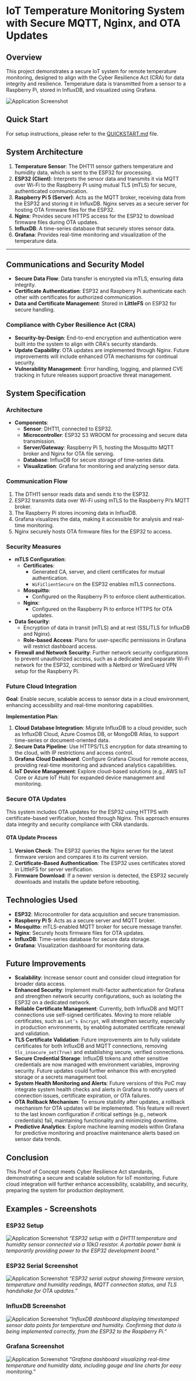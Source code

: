 # IoT Temperature Monitoring System with Secure MQTT, Nginx, and OTA Updates

## Overview
This project demonstrates a secure IoT system for remote temperature monitoring, designed to align with the Cyber Resilience Act (CRA) for data integrity and resilience. Temperature data is transmitted from a sensor to a Raspberry Pi, stored in InfluxDB, and visualized using Grafana.

![Application Screenshot](resources/SecureIoT-Flowchart.jpg)

## Quick Start

For setup instructions, please refer to the [QUICKSTART.md](QUICKSTART.md) file.


## System Architecture
1. **Temperature Sensor**: The DHT11 sensor gathers temperature and humidity data, which is sent to the ESP32 for processing.
2. **ESP32 (Client)**: Interprets the sensor data and transmits it via MQTT over Wi-Fi to the Raspberry Pi using mutual TLS (mTLS) for secure, authenticated communication.
3. **Raspberry Pi 5 (Server)**: Acts as the MQTT broker, receiving data from the ESP32 and storing it in InfluxDB. Nginx serves as a secure server for hosting OTA firmware files for the ESP32.
4. **Nginx**: Provides secure HTTPS access for the ESP32 to download firmware files during OTA updates.
5. **InfluxDB**: A time-series database that securely stores sensor data.
6. **Grafana**: Provides real-time monitoring and visualization of the temperature data.

---

## Communications and Security Model
- **Secure Data Flow**: Data transfer is encrypted via mTLS, ensuring data integrity.
- **Certificate Authentication**: ESP32 and Raspberry Pi authenticate each other with certificates for authorized communication.
- **Data and Certificate Management**: Stored in **LittleFS** on ESP32 for secure handling.


### Compliance with Cyber Resilience Act (CRA)

- **Security-by-Design**: End-to-end encryption and authentication were built into the system to align with CRA's security standards.
- **Update Capability**: OTA updates are implemented through Nginx. Future improvements will include enhanced OTA mechanisms for continual security.
- **Vulnerability Management**: Error handling, logging, and planned CVE tracking in future releases support proactive threat management.


## System Specification

### Architecture
- **Components**:
  - **Sensor**: DHT11, connected to ESP32.
  - **Microcontroller**: ESP32 S3 WROOM for processing and secure data transmission.
  - **Server/Gateway**: Raspberry Pi 5, hosting the Mosquitto MQTT broker and Nginx for OTA file serving.
  - **Database**: InfluxDB for secure storage of time-series data.
  - **Visualization**: Grafana for monitoring and analyzing sensor data.

### Communication Flow
1. The DTH11 sensor reads data and sends it to the ESP32.
2. ESP32 transmits data over Wi-Fi using mTLS to the Raspberry Pi’s MQTT broker.
3. The Raspberry Pi stores incoming data in InfluxDB.
4. Grafana visualizes the data, making it accessible for analysis and real-time monitoring.
5. Nginx securely hosts OTA firmware files for the ESP32 to access.

### Security Measures
- **mTLS Configuration**:
  - **Certificates**:
    - Generated CA, server, and client certificates for mutual authentication.
    - `WiFiClientSecure` on the ESP32 enables mTLS connections.
  - **Mosquitto**:
    - Configured on the Raspberry Pi to enforce client authentication.
  - **Nginx**:
    - Configured on the Raspberry Pi to enforce HTTPS for OTA updates.
- **Data Security**:
  - Encryption of data in transit (mTLS) and at rest (SSL/TLS for InfluxDB and Nginx).
  - **Role-based Access**: Plans for user-specific permissions in Grafana will restrict dashboard access.
- **Firewall and Network Security**: Further network security configurations to prevent unauthorized access, such as a dedicated and separate Wi-Fi network for the ESP32, combined with a Netbird or WireGuard VPN setup for the Raspberry Pi.

### Future Cloud Integration
**Goal**: Enable secure, scalable access to sensor data in a cloud environment, enhancing accessibility and real-time monitoring capabilities.

**Implementation Plan**:
1. **Cloud Database Integration**: Migrate InfluxDB to a cloud provider, such as InfluxDB Cloud, Azure Cosmos DB, or MongoDB Atlas, to support time-series or document-oriented data.
2. **Secure Data Pipeline**: Use HTTPS/TLS encryption for data streaming to the cloud, with IP restrictions and access control.
3. **Grafana Cloud Dashboard**: Configure Grafana Cloud for remote access, providing real-time monitoring and advanced analytics capabilities.
4. **IoT Device Management**: Explore cloud-based solutions (e.g., AWS IoT Core or Azure IoT Hub) for expanded device management and monitoring.


### Secure OTA Updates
This system includes OTA updates for the ESP32 using HTTPS with certificate-based verification, hosted through Nginx. This approach ensures data integrity and security compliance with CRA standards.

#### OTA Update Process
1. **Version Check**: The ESP32 queries the Nginx server for the latest firmware version and compares it to its current version.
2. **Certificate-Based Authentication**: The ESP32 uses certificates stored in LittleFS for server verification.
3. **Firmware Download**: If a newer version is detected, the ESP32 securely downloads and installs the update before rebooting.



## Technologies Used
- **ESP32**: Microcontroller for data acquisition and secure transmission.
- **Raspberry Pi 5**: Acts as a secure server and MQTT broker.
- **Mosquitto**: mTLS-enabled MQTT broker for secure message transfer.
- **Nginx**: Securely hosts firmware files for OTA updates.
- **InfluxDB**: Time-series database for secure data storage.
- **Grafana**: Visualization dashboard for monitoring data.


## Future Improvements
- **Scalability**: Increase sensor count and consider cloud integration for broader data access.
- **Enhanced Security**: Implement multi-factor authentication for Grafana and strengthen network security configurations, such as isolating the ESP32 on a dedicated network.
- **Reliable Certificate Management**: Currently, both InfluxDB and MQTT connections use self-signed certificates. Moving to more reliable certificates, such as `Let’s Encrypt`, will strengthen security, especially in production environments, by enabling automated certificate renewal and validation.
- **TLS Certificate Validation**: Future improvements aim to fully validate certificates for both InfluxDB and MQTT connections, removing `tls_insecure_set(True)` and establishing secure, verified connections.
- **Secure Credential Storage**: InfluxDB tokens and other sensitive credentials are now managed with environment variables, improving security. Future updates could further enhance this with encrypted storage or a secrets management tool.
- **System Health Monitoring and Alerts**: Future versions of this PoC may integrate system health checks and alerts in Grafana to notify users of connection issues, certificate expiration, or OTA failures.
- **OTA Rollback Mechanism**: To ensure stability after updates, a rollback mechanism for OTA updates will be implemented. This feature will revert to the last known configuration if critical settings (e.g., network credentials) fail, maintaining functionality and minimizing downtime.
- **Predictive Analytics**: Explore machine learning models within Grafana for predictive monitoring and proactive maintenance alerts based on sensor data trends.



## Conclusion
This Proof of Concept meets Cyber Resilience Act standards, demonstrating a secure and scalable solution for IoT monitoring. Future cloud integration will further enhance accessibility, scalability, and security, preparing the system for production deployment.

## Examples - Screenshots


### ESP32 Setup
![Application Screenshot](resources/ESP32Setup.jpg)
*“ESP32 setup with a DHT11 temperature and humidity sensor connected via a 10kΩ resistor. A portable power bank is temporarily providing power to the ESP32 development board.”*


### ESP32 Serial Screenshot
![Application Screenshot](resources/ESP32Output.jpg)
*“ESP32 serial output showing firmware version, temperature and humidity readings, MQTT connection status, and TLS handshake for OTA updates.”*


### InfluxDB Screenshot

![Application Screenshot](resources/InfluxDBOutput.jpg)
*“InfluxDB dashboard displaying timestamped sensor data points for temperature and humidity. Confirming that data is being implemented correctly, from the ESP32 to the Raspberry Pi.”*


### Grafana Screenshot

![Application Screenshot](resources/GrafanaOutput.jpg)
*“Grafana dashboard visualizing real-time temperature and humidity data, including gauge and line charts for easy monitoring.”*